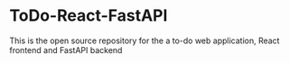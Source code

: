 # ToDo-React-FastAPI
This is the open source repository for the a to-do  web application, React frontend and FastAPI backend
